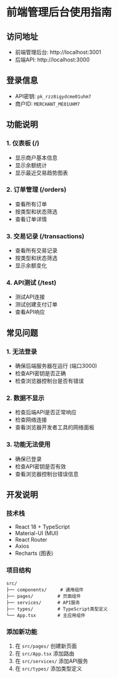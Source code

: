# 前端管理后台使用指南

## 访问地址
- 前端管理后台: http://localhost:3001
- 后端API: http://localhost:3000

## 登录信息
- API密钥: `pk_rzz8igydcme01uhm7`
- 商户ID: `MERCHANT_ME01UHM7`

## 功能说明

### 1. 仪表板 (/)
- 显示商户基本信息
- 显示余额统计
- 显示最近交易趋势图表

### 2. 订单管理 (/orders)
- 查看所有订单
- 按类型和状态筛选
- 查看订单详情

### 3. 交易记录 (/transactions)
- 查看所有交易记录
- 按类型和状态筛选
- 显示余额变化

### 4. API测试 (/test)
- 测试API连接
- 测试创建支付订单
- 查看API响应

## 常见问题

### 1. 无法登录
- 确保后端服务器在运行 (端口3000)
- 检查API密钥是否正确
- 检查浏览器控制台是否有错误

### 2. 数据不显示
- 检查后端API是否正常响应
- 检查网络连接
- 查看浏览器开发者工具的网络面板

### 3. 功能无法使用
- 确保已登录
- 检查API密钥是否有效
- 查看浏览器控制台错误信息

## 开发说明

### 技术栈
- React 18 + TypeScript
- Material-UI (MUI)
- React Router
- Axios
- Recharts (图表)

### 项目结构
```
src/
├── components/     # 通用组件
├── pages/         # 页面组件
├── services/      # API服务
├── types/         # TypeScript类型定义
└── App.tsx        # 主应用组件
```

### 添加新功能
1. 在 `src/pages/` 创建新页面
2. 在 `src/App.tsx` 添加路由
3. 在 `src/services/` 添加API服务
4. 在 `src/types/` 添加类型定义
